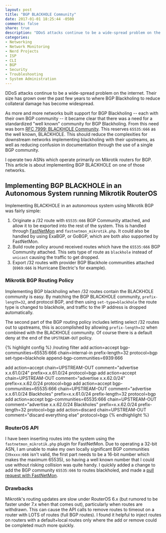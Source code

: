 ```yaml
---
layout: post
title: "BGP BLACKHOLE Community"
date: 2017-01-01 18:25:44 -0500
comments: false
share: true
description: "DDoS attacks continue to be a wide-spread problem on the internet. Their size has grown over the past few years to where BGP Blackholing to reduce collateral damage has become widespread."
categories: 
- Networking
- Network Monitoring
- Nerd Projects
- ISP
- CLI
- BGP
- Security
- Troubleshooting
- System Administration
---
```

DDoS attacks continue to be a wide-spread problem on the internet. Their size has grown over the past few years to where BGP Blackholing to reduce collateral damage has become widespread.

As more and more networks built support for BGP Blackholing -- each with their own BGP community -- it became clear that there was a need for a standardized "well known" community for BGP Blackholing. From this need was born [RFC 7999: BLACKHOLE Community](https://tools.ietf.org/html/rfc7999). This reserves `65535:666` as the well known, BLACKHOLE. This should reduce the complexities for downstream networks implementing blackholing with their upstreams, as well as reducing confusion in documentation through the use of a single BGP community.

I operate two ASNs which operate primarily on Mikrotik routers for BGP. This article is about implementing BGP BLACKHOLE on one of those networks.

## Implementing BGP BLACKHOLE in an Autonomous System running Mikrotik RouterOS

Implementing BLACKHOLE in an autonomous system using Mikrotik BGP was fairly simple:

1.	Originate a /32 route with `65535:666` BGP Community attached, and allow it to be exported into the rest of the system. This is handled through [FastNetMon](https://github.com/pavel-odintsov/fastnetmon) and `fastnetmon_mikrotik.php`. It could also be handled by using ExaBGP, or GoBGP, which are both also supported by FastNetMon.
1.	Build route policy around received routes which have the `65535:666` BGP Community attached. This sets type of route as `blackhole` instead of `unicast` causing the traffic to get dropped.
1.	Export /32 routes with provider BGP Blackhole communities attached (`6969:666` is Hurricane Electric's for example).

### Mikrotik BGP Routing Policy

Implementing BGP blackholing when /32 routes contain the BLACKHOLE community is easy. By matching the BGP BLACKHOLE community, `prefix-length=32`, and protocol BGP, and then using `set-type=blackhole` the route type is changed to blackhole, and traffic to the IP address is dropped automatically.

The second part of the BGP routing policy includes letting select /32 routes out to upstreams, this is accomplished by allowing `prefix-length=32` when combined with the BLACKHOLE community. Of course there is a default deny at the end of the `UPSTREAM-OUT` policy.

{% highlight config %}
/routing filter
add action=accept bgp-communities=65535:666 chain=internal-in prefix-length=32 protocol=bgp set-type=blackhole append-bgp-communities=6939:666

add action=accept chain=UPSTREAM-OUT comment="advertise x.x.61.0/24" prefix=x.x.61.0/24 protocol=bgp
add action=accept chain=UPSTREAM-OUT comment="advertise x.x.62.0/24" prefix=x.x.62.0/24 protocol=bgp
add action=accept bgp-communities=65535:666 chain=UPSTREAM-OUT comment="advertise x.x.61.0/24 Blackholes" prefix=x.x.61.0/24 prefix-length=32 protocol=bgp
add action=accept bgp-communities=65535:666 chain=UPSTREAM-OUT comment="advertise x.x.62.0/24 Blackholes" prefix=x.x.62.0/24 prefix-length=32 protocol=bgp
add action=discard chain=UPSTREAM-OUT comment="discard everything else" protocol=bgp
{% endhighlight %}

### RouterOS API

I have been inserting routes into the system using the `fastnetmon_mikrotik.php` plugin for FastNetMon. Due to operating a 32-bit ASN, I am unable to make my own locally significant BGP communities (`39xxxx:666` isn't valid, the first part needs to be a 16-bit number which makes the maximum 65535), so having a well known number that I could use without risking collision was quite handy. I quickly added a change to add the BGP community `65535:666` to routes blackholed, and made a [pull request with FastNetMon](https://github.com/pavel-odintsov/fastnetmon/pull/621).

### Drawbacks

Mikrotik's routing updates are slow under RouterOS 6.x (but rumored to be faster under 7.x when that comes out), particularly when routes are withdrawn. This can cause the API calls to remove routes to timeout on a router with LOTS of routes (full BGP routes). I found it helpful to inject routes on routers with a default+local routes only where the add or remove could be completed much more quickly.
